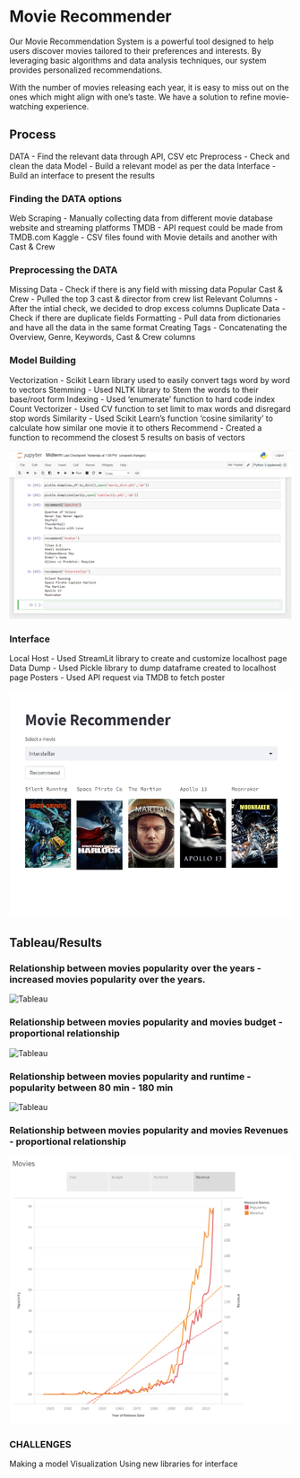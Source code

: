# Movie Recommender
Our Movie Recommendation System is a powerful tool designed to help users discover movies tailored to their preferences and interests. By leveraging basic algorithms and data analysis techniques, our system provides personalized recommendations.

With the number of movies releasing each year, it is easy to miss out on the ones which might align with one’s taste. We have a solution to refine movie-watching experience.

## Process
DATA - Find the relevant data through API, CSV etc
Preprocess - Check and clean the data
Model - Build a relevant model as per the data
Interface - Build an interface to present the results

### Finding the DATA options
Web Scraping - Manually collecting data from different movie database website and streaming platforms
TMDB - API request could be made from TMDB.com
Kaggle - CSV files found with Movie details and another with Cast & Crew

### Preprocessing the DATA
Missing Data - Check if there is any field with missing data
Popular Cast & Crew - Pulled the top 3 cast & director from crew list
Relevant Columns - After the intial check, we decided to drop excess columns 
Duplicate Data - Check if there are duplicate fields
Formatting - Pull data from dictionaries and have all the data in the same format
Creating Tags - Concatenating the Overview, Genre, Keywords, Cast & Crew columns

### Model Building
Vectorization - Scikit Learn library used to easily convert tags word by word to vectors
Stemming - Used NLTK library to Stem the words to their base/root form 
Indexing - Used ‘enumerate’ function to hard code index 
Count Vectorizer - Used CV function to set limit to max words and disregard stop words
Similarity - Used Scikit Learn’s function ‘cosine similarity’ to calculate how similar one movie it to others
Recommend - Created a function to recommend the closest 5 results on basis of vectors

![Jupyter notebook](https://github.com/wase3m/Mid-Term_Project/blob/main/photos/Midterm1.png)

### Interface
Local Host - Used StreamLit library to create and customize localhost page
Data Dump - Used Pickle library to dump dataframe created to localhost page 
Posters - Used API request via TMDB to fetch poster

![StreamLit](https://github.com/wase3m/Mid-Term_Project/blob/main/photos/Midterm2.png)

## Tableau/Results

### Relationship between movies popularity over the years - increased movies popularity over the years.

![Tableau](https://github.com/wase3m/Mid-Term_Project/blob/main/photos/Movies(1).png)

### Relationship between movies popularity and movies budget - proportional relationship

![Tableau](https://github.com/wase3m/Mid-Term_Project/blob/main/photos/Movies(2).png)

### Relationship between movies popularity and runtime - popularity between 80 min - 180 min
![Tableau](https://github.com/wase3m/Mid-Term_Project/blob/main/photos/Movies(3).png)

### Relationship between movies popularity and movies Revenues - proportional relationship

![Tableau](https://github.com/wase3m/Mid-Term_Project/blob/main/photos/Movies.png)

### CHALLENGES
Making a model
Visualization
Using new libraries for interface
